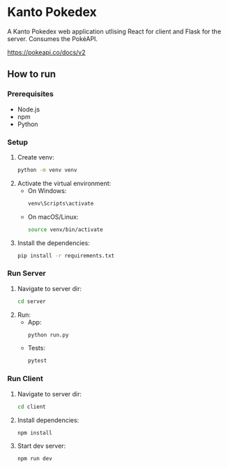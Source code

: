 # Kanto Pokedex

A Kanto Pokedex web application utlising React for client and Flask for the server. Consumes the PokéAPI.

https://pokeapi.co/docs/v2

## How to run

### Prerequisites

- Node.js
- npm
- Python

### Setup

1. Create venv:
   ```sh
   python -m venv venv
   ```
2. Activate the virtual environment:
   - On Windows:
     ```sh
     venv\Scripts\activate
     ```
   - On macOS/Linux:
     ```sh
     source venv/bin/activate
     ```
3. Install the dependencies:
   ```sh
   pip install -r requirements.txt
   ```

### Run Server

1. Navigate to server dir:
   ```sh
   cd server
   ```
2. Run:
   - App:
     ```sh
     python run.py
     ```
   - Tests:
     ```sh
     pytest
     ```

### Run Client

1. Navigate to server dir:
   ```sh
   cd client
   ```
1. Install dependencies:
   ```sh
   npm install
   ```
1. Start dev server:
   ```sh
   npm run dev
   ```
